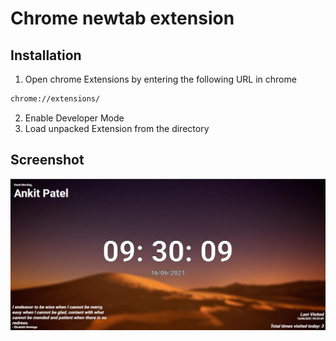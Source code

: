 # Chrome newtab extension ###

## Installation

1. Open chrome Extensions by entering the following URL in chrome

```bash
chrome://extensions/
```

2. Enable Developer Mode
3. Load unpacked Extension from the directory

## Screenshot

![Extension Image](./Readme/screenshot.png)
